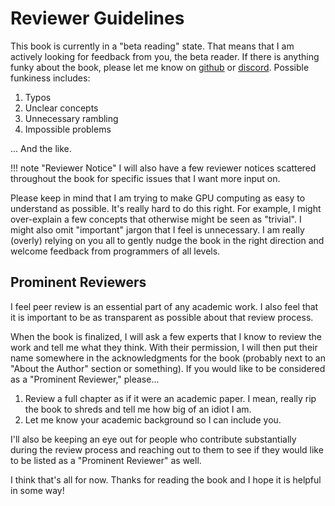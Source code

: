 # Reviewer Guidelines

This book is currently in a "beta reading" state.
That means that I am actively looking for feedback from you, the beta reader.
If there is anything funky about the book, please let me know on [github](https://github.com/leios/gpu-handbook) or [discord](https://discord.gg/QctJhUA).
Possible funkiness includes:

1. Typos
2. Unclear concepts
3. Unnecessary rambling
4. Impossible problems

... And the like.

!!! note "Reviewer Notice"
    I will also have a few reviewer notices scattered throughout the book for specific issues that I want more input on.

Please keep in mind that I am trying to make GPU computing as easy to understand as possible.
It's really hard to do this right.
For example, I might over-explain a few concepts that otherwise might be seen as "trivial".
I might also omit "important" jargon that I feel is unnecessary.
I am really (overly) relying on you all to gently nudge the book in the right direction and welcome feedback from programmers of all levels.

## Prominent Reviewers

I feel peer review is an essential part of any academic work.
I also feel that it is important to be as transparent as possible about that review process.

When the book is finalized, I will ask a few experts that I know to review the work and tell me what they think.
With their permission, I will then put their name somewhere in the acknowledgments for the book (probably next to an "About the Author" section or something).
If you would like to be considered as a "Prominent Reviewer," please...
1. Review a full chapter as if it were an academic paper. I mean, really rip the book to shreds and tell me how big of an idiot I am.
2. Let me know your academic background so I can include you.

I'll also be keeping an eye out for people who contribute substantially during the review process and reaching out to them to see if they would like to be listed as a "Prominent Reviewer" as well.

I think that's all for now.
Thanks for reading the book and I hope it is helpful in some way!
